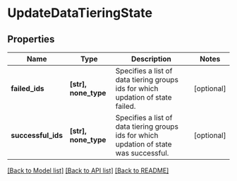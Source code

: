 # UpdateDataTieringState


## Properties
Name | Type | Description | Notes
------------ | ------------- | ------------- | -------------
**failed_ids** | **[str], none_type** | Specifies a list of data tiering groups ids for which   updation of state failed. | [optional] 
**successful_ids** | **[str], none_type** | Specifies a list of data tiering groups ids for which updation of   state was successful. | [optional] 

[[Back to Model list]](../README.md#documentation-for-models) [[Back to API list]](../README.md#documentation-for-api-endpoints) [[Back to README]](../README.md)


